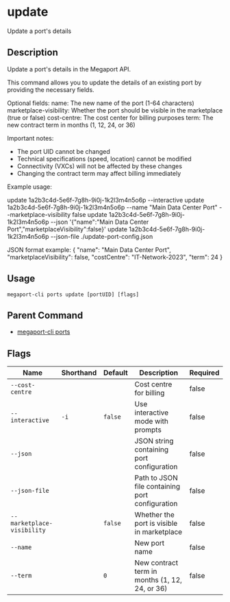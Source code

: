 # update

Update a port's details

## Description

Update a port's details in the Megaport API.

This command allows you to update the details of an existing port by providing the necessary fields.

Optional fields:
name: The new name of the port (1-64 characters)
marketplace-visibility: Whether the port should be visible in the marketplace (true or false)
cost-centre: The cost center for billing purposes
term: The new contract term in months (1, 12, 24, or 36)

Important notes:
- The port UID cannot be changed
- Technical specifications (speed, location) cannot be modified
- Connectivity (VXCs) will not be affected by these changes
- Changing the contract term may affect billing immediately

Example usage:

update 1a2b3c4d-5e6f-7g8h-9i0j-1k2l3m4n5o6p --interactive
update 1a2b3c4d-5e6f-7g8h-9i0j-1k2l3m4n5o6p --name "Main Data Center Port" --marketplace-visibility false
update 1a2b3c4d-5e6f-7g8h-9i0j-1k2l3m4n5o6p --json '{"name":"Main Data Center Port","marketplaceVisibility":false}'
update 1a2b3c4d-5e6f-7g8h-9i0j-1k2l3m4n5o6p --json-file ./update-port-config.json

JSON format example:
{
"name": "Main Data Center Port",
"marketplaceVisibility": false,
"costCentre": "IT-Network-2023",
"term": 24
}



## Usage

```
megaport-cli ports update [portUID] [flags]
```



## Parent Command

* [megaport-cli ports](megaport-cli_ports.md)




## Flags

| Name | Shorthand | Default | Description | Required |
|------|-----------|---------|-------------|----------|
| `--cost-centre` |  |  | Cost centre for billing | false |
| `--interactive` | `-i` | `false` | Use interactive mode with prompts | false |
| `--json` |  |  | JSON string containing port configuration | false |
| `--json-file` |  |  | Path to JSON file containing port configuration | false |
| `--marketplace-visibility` |  | `false` | Whether the port is visible in marketplace | false |
| `--name` |  |  | New port name | false |
| `--term` |  | `0` | New contract term in months (1, 12, 24, or 36) | false |



